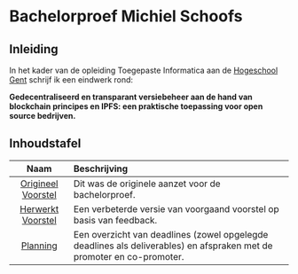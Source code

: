 # Bachelorproef Michiel Schoofs

## Inleiding

In het kader van de opleiding Toegepaste Informatica aan de [Hogeschool Gent](https://www.hogent.be/) schrijf ik een eindwerk rond:

**Gedecentraliseerd en transparant versiebeheer aan de hand van blockchain principes en IPFS: een praktische toepassing voor open source bedrijven.**

## Inhoudstafel

|                             Naam                             | Beschrijving                                                 |
| :----------------------------------------------------------: | :----------------------------------------------------------- |
|   [Origineel Voorstel](Voorstel/PDF%20Versies/Schoofs_Michiel_Voorstel_Origineel.pdf) | Dit was de originele aanzet voor de bachelorproef.           |
|   [Herwerkt Voorstel](Voorstel/PDF%20Versies/Schoofs_Michiel_Voorstel_Herwerkt.pdf) | Een verbeterde versie van voorgaand voorstel op basis van feedback. |
|                         [Planning](Administratief/Deadlines,%20planning.md)                         | Een overzicht van deadlines (zowel opgelegde deadlines als deliverables) en afspraken met de promoter en co-promoter. |
